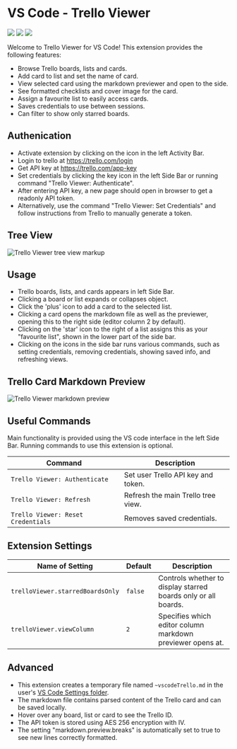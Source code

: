 # VS Code - Trello Viewer
<a href="https://marketplace.visualstudio.com/items?itemName=Ho-Wan.vscode-trello-viewer" style="text-decoration : none" title="Go to VS marketplace">
  <img src="https://vsmarketplacebadge.apphb.com/version-short/ho-wan.vscode-trello-viewer.svg">
  <img src="https://vsmarketplacebadge.apphb.com/installs/ho-wan.vscode-trello-viewer.svg">
</a>
<a href="https://dev.azure.com/hw-vscode/vscode-trello-viewer/_build/latest?definitionId=3?branchName=master">
  <img src="https://dev.azure.com/hw-vscode/vscode-trello-viewer/_apis/build/status/Ho-Wan.vscode-trello-viewer?branchName=master">
</a>

Welcome to Trello Viewer for VS Code! This extension provides the following features:

- Browse Trello boards, lists and cards.
- Add card to list and set the name of card.
- View selected card using the markdown previewer and open to the side.
- See formatted checklists and cover image for the card.
- Assign a favourite list to easily access cards.
- Saves credentials to use between sessions.
- Can filter to show only starred boards.

## Authenication

- Activate extension by clicking on the icon in the left Activity Bar.
- Login to trello at https://trello.com/login
- Get API key at https://trello.com/app-key
- Set credentials by clicking the key icon in the left Side Bar or running command "Trello Viewer: Authenticate".
- After entering API key, a new page should open in browser to get a readonly API token.
- Alternatively, use the command "Trello Viewer: Set Credentials" and follow instructions from Trello to manually generate a token.

## Tree View

<img src="https://raw.githubusercontent.com/Ho-Wan/vscode-trello-viewer/master/images/readme/main-tree-view-markup.png" alt="Trello Viewer tree view markup">

## Usage

- Trello boards, lists, and cards appears in left Side Bar.
- Clicking a board or list expands or collapses object.
- Click the 'plus' icon to add a card to the selected list.
- Clicking a card opens the markdown file as well as the previewer, opening this to the right side (editor column 2 by default).
- Clicking on the 'star' icon to the right of a list assigns this as your "favourite list", shown in the lower part of the side bar.
- Clicking on the icons in the side bar runs various commands, such as setting credentials, removing credentials, showing saved info, and refreshing views.

## Trello Card Markdown Preview

<img src="https://raw.githubusercontent.com/Ho-Wan/vscode-trello-viewer/master/images/readme/screenshot1v2-markdown-preview.png" alt="Trello Viewer markdown preview">

## Useful Commands

Main functionality is provided using the VS code interface in the left Side Bar. Running commands to use this extension is optional.

Command | Description
--- | ---
```Trello Viewer: Authenticate``` | Set user Trello API key and token.
```Trello Viewer: Refresh``` | Refresh the main Trello tree view.
```Trello Viewer: Reset Credentials``` | Removes saved credentials.

## Extension Settings

Name of Setting | Default | Description
--- | --- | ---
```trelloViewer.starredBoardsOnly``` | ```false``` | Controls whether to display starred boards only or all boards.
```trelloViewer.viewColumn``` | ```2``` | Specifies which editor column markdown previewer opens at.

## Advanced

- This extension creates a temporary file named `~vscodeTrello.md` in the user's [VS Code Settings folder](https://code.visualstudio.com/docs/getstarted/settings#_settings-file-locations).
- The markdown file contains parsed content of the Trello card and can be saved locally.
- Hover over any board, list or card to see the Trello ID.
- The API token is stored using AES 256 encryption with IV.
- The setting "markdown.preview.breaks" is automatically set to true to see new lines correctly formatted.
